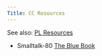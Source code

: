 ```yaml
---
Title: CC Resources
---
```


See also: [PL Resources](%base_url%/teaching/pl/resources)


-  Smalltalk-80 [The Blue Book](http://scgresources.unibe.ch/Literature/Books/Gold83aBluebook.pdf)
